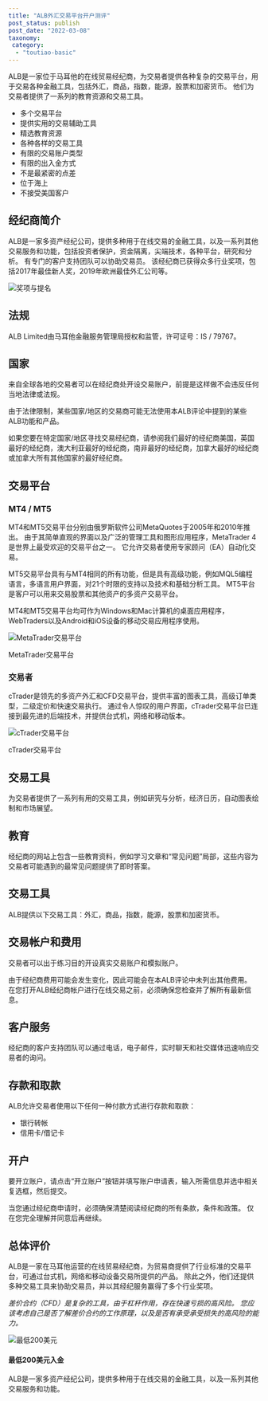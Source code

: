 ```yaml
---
title: "ALB外汇交易平台开户测评"
post_status: publish
post_date: "2022-03-08"
taxonomy:
 category: 
  - "toutiao-basic"
---
```


ALB是一家位于马耳他的在线贸易经纪商，为交易者提供各种复杂的交易平台，用于交易各种金融工具，包括外汇，商品，指数，能源，股票和加密货币。 他们为交易者提供了一系列的教育资源和交易工具。
- 多个交易平台
- 提供实用的交易辅助工具
- 精选教育资源
- 各种各样的交易工具
- 有限的交易账户类型
- 有限的出入金方式
- 不是最紧密的点差
- 位于海上
- 不接受美国客户


## 经纪商简介

ALB是一家多资产经纪公司，提供多种用于在线交易的金融工具，以及一系列其他交易服务和功能，包括投资者保护，资金隔离，尖端技术，各种平台，研究和分析。 有专门的客户支持团队可以协助交易员。 该经纪商已获得众多行业奖项，包括2017年最佳新人奖，2019年欧洲最佳外汇公司等。

![奖项与提名](https://cdn.fendou.la/funstoutiao/2020/11/ALB-Review-Awards-and-Nominations-.jpg "奖项与提名")

## 法规

ALB Limited由马耳他金融服务管理局授权和监管，许可证号：IS / 79767。

## 国家

来自全球各地的交易者可以在经纪商处开设交易账户，前提是这样做不会违反任何当地法律或法规。

由于法律限制，某些国家/地区的交易商可能无法使用本ALB评论中提到的某些ALB功能和产品。

如果您要在特定国家/地区寻找交易经纪商，请参阅我们最好的经纪商美国，英国最好的经纪商，澳大利亚最好的经纪商，南非最好的经纪商，加拿大最好的经纪商或加拿大所有其他国家的最好经纪商。

## 交易平台

### MT4 / MT5

MT4和MT5交易平台分别由俄罗斯软件公司MetaQuotes于2005年和2010年推出。 由于其简单直观的界面以及广泛的管理工具和图形应用程序，MetaTrader 4是世界上最受欢迎的交易平台之一。 它允许交易者使用专家顾问（EA）自动化交易。

MT5交易平台具有与MT4相同的所有功能，但是具有高级功能，例如MQL5编程语言，多语言用户界面，对21个时限的支持以及技术和基础分析工具。 MT5平台是客户可以用来交易股票和其他资产的多资产交易平台。

MT4和MT5交易平台均可作为Windows和Mac计算机的桌面应用程序，WebTraders以及Android和iOS设备的移动交易应用程序使用。

![MetaTrader交易平台](https://cdn.fendou.la/funstoutiao/2020/11/ALB-Review-MetaTrader-Trading-Platform.jpg "MetaTrader交易平台")

MetaTrader交易平台

### 交易者

cTrader是领先的多资产外汇和CFD交易平台，提供丰富的图表工具，高级订单类型，二级定价和快速交易执行。 通过令人惊叹的用户界面，cTrader交易平台已连接到最先进的后端技术，并提供台式机，网络和移动版本。

![cTrader交易平台](https://cdn.fendou.la/funstoutiao/2020/11/ALB-Review-cTrader-Trading-Platform.jpg "cTrader交易平台")

cTrader交易平台

## 交易工具

为交易者提供了一系列有用的交易工具，例如研究与分析，经济日历，自动图表绘制和市场展望。

## 教育

经纪商的网站上包含一些教育资料，例如学习文章和“常见问题”局部，这些内容为交易者可能遇到的最常见问题提供了即时答案。

## 交易工具

ALB提供以下交易工具：外汇，商品，指数，能源，股票和加密货币。

## 交易帐户和费用

交易者可以出于练习目的开设真实交易账户和模拟账户。

由于经纪商费用可能会发生变化，因此可能会在本ALB评论中未列出其他费用。 在您打开ALB经纪商帐户进行在线交易之前，必须确保您检查并了解所有最新信息。

## 客户服务

经纪商的客户支持团队可以通过电话，电子邮件，实时聊天和社交媒体迅速响应交易者的询问。

## 存款和取款

ALB允许交易者使用以下任何一种付款方式进行存款和取款：
- 银行转帐
- 信用卡/借记卡

## 开户

要开立账户，请点击“开立账户”按钮并填写账户申请表，输入所需信息并选中相关复选框，然后提交。

当您通过经纪商申请时，必须确保清楚阅读经纪商的所有条款，条件和政策。 仅在您完全理解并同意后再继续。

## 总体评价

ALB是一家在马耳他运营的在线贸易经纪商，为贸易商提供了行业标准的交易平台，可通过台式机，网络和移动设备交易所提供的产品。 除此之外，他们还提供多种交易工具来协助交易员，并以其经纪服务赢得了多个行业奖项。

_差价合约（CFD）是复杂的工具，由于杠杆作用，存在快速亏损的高风险。 您应该考虑自己是否了解差价合约的工作原理，以及是否有承受承受损失的高风险的能力。_

![最低200美元](https://cdn.fendou.la/funstoutiao/2020/11/ALB-Logo.png)

#### 最低200美元入金

ALB是一家多资产经纪公司，提供多种用于在线交易的金融工具，以及一系列其他交易服务和功能。
